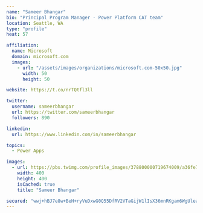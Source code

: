 ```yaml
---
name: "Sameer Bhangar"
bio: "Principal Program Manager - Power Platform CAT team"
location: Seattle, WA
type: "profile"
heat: 57

affiliation:
  name: Microsoft
  domain: microsoft.com
  images:
    - url: "/assets/images/organizations/microsoft.com-50x50.jpg"
      width: 50
      height: 50

website: https://t.co/nrTQtfl3ll

twitter:
  username: sameerbhangar
  url: https://twitter.com/sameerbhangar
  followers: 890

linkedin:
  url: https://www.linkedin.com/in/sameerbhangar

topics:
  - Power Apps

images:
  - url: https://pbs.twimg.com/profile_images/378800000719674009/a36fe7ddfab1778b76e5793772e43798_400x400.jpeg
    width: 400
    height: 400
    isCached: true
    title: "Sameer Bhangar"

secured: "wwj+hBJ7e8w+BeH+ryVuDxwG0Q55DfRV2VTaGijW1lIsX36mnRKgam6WgUleatRHM7GuMts7mdNXu9p6WwVNt+KkK3halZI3HWPcC9/+gDG7zOr+0QfVaTn/Hf+KdeVOWNwDeS52QqzE0l88tYg7fvw1n2t0DdktN1Z0xpzMrkHt4rCYCDuoKKKtvuO++h8Ksk5DsWubMR+DcTsbwuLQgOmMlacvU1aqipQ5G9vT3M8bcD3TOgi1RwQ8FNiMSNJ5PcNAx1Q+2apCO/MFOCmzQciMy2d0dWDRrAnRur2TnoTA4axLL5cyvBDpXr5+mRL0F+7KHmcT9m9atE98wOI9BKhV2Am/qjpGnGG9GgRNBnbSB9B0619DUYi9WusyuY3b/1xvNhcwHRZTFn0VpJ/SHA==;Zu2v/CQJOJLdcAycxPDyfA=="
---
```


